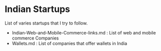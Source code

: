 # Indian Startups
List of varies startups that I try to follow.

* Indian-Web-and-Mobile-Commerce-links.md : List of web and mobile commerce Companies
* Wallets.md : List of companies that offer wallets in India
